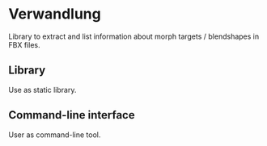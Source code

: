 # Verwandlung

Library to extract and list information about morph targets / blendshapes
in FBX files.

## Library

Use as static library.

## Command-line interface

User as command-line tool.
